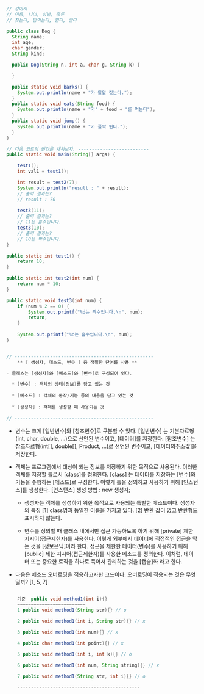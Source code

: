 ```java
// 강아지
// 이름, 나이, 성별, 종류 
// 짖는다, 밥먹는다, 뛴다, 싼다

public class Dog {
  String name;
  int age;
  char gender;
  String kind;

  public Dog(String n, int a, char g, String k) {

  }

  public static void barks() {
    System.out.println(name + "가 왈왈 짖는다.");
  }
  public static void eats(String food) {
    System.out.println(name + "가" + food + "를 먹는다");
  } 
  public static void jump() {
    System.out.println(name + "가 폴짝 뛴다.");
  }
}
```

```java
// 다음 코드의 빈칸을 채워보자. --------------------------
public static void main(String[] args) {

	test1();
	int val1 = test1();

	int result = test2(7);
	System.out.println("result : " + result);
	// 출력 결과는?
    // result : 70
	
	test3(11);
	// 출력 결과는?
    // 11은 홀수입니다.
	test3(10);
	// 출력 결과는?
    // 10은 짝수입니다.
}

public static int test1() {
	return 10;
}

public static int test2(int num) {
	return num * 10;
}

public static void test3(int num) {
	if (num % 2 == 0) {
		System.out.printf("%d는 짝수입니다.\n", num);
		return;
	}
	
	System.out.printf("%d는 홀수입니다.\n", num);
}


// ---------------------------------------------------
	** [ 생성자, 메소드, 변수 ] 중 적절한 단어를 사용 **

- 클래스는 [생성자]와 [메소드]와 [변수]로 구성되어 있다.

  * [변수] : 객체의 상태(정보)를 담고 있는 것	   
	   
  * [메소드] : 객체의 동작/기능 등의 내용을 담고 있는 것
	   
  * [생성자] : 객체를 생성할 때 사용되는 것
  
// ---------------------------------------------------
```

* 변수는 크게 [일반변수]와 [참조변수]로 구분할 수 있다.
  [일반변수] 는 기본자료형(int, char, double, ...)으로 선언된 변수이고, [데이터]를 저장한다.
  [참조변수] 는 참조자료형(int[], double[], Product, ...)로 선언된 변수이고, [데이터의주소값]을 저장한다.
  
* 객체는 프로그램에서 대상이 되는 정보를 저장하기 위한 목적으로 사용된다.
  이러한 객체를 저장할 틀로서 [class]를 정의한다.
  [class] 는 데이터를 저장하는 [변수]와 기능을 수행하는 [메소드]로 구성한다.
  이렇게 틀을 정의하고 사용하기 위해 [인스턴스]를 생성한다.
  [인스턴스] 생성 방법 : new 생성자;
  
  - 생성자는 객체를 생성하기 위한 목적으로 사용되는 특별한 메소드이다.
    생성자의 특징
    [1] class명과 동일한 이름을 가지고 있다.
    [2] 반환 값이 없고 반환형도 표시하지 않는다. 
    
  - 변수를 정의할 때 클래스 내에서만 접근 가능하도록 하기 위해 [private] 제한 지시어(접근제한자)를 사용한다. 
    이렇게 외부에서 데이터에 직접적인 접근을 막는 것을 [정보은닉]이라 한다. 
    접근을 제한한 데이터(변수)를 사용하기 위해 [public] 제한 지시어(접근제한자)를 사용한 메소드를 정의한다.
    이처럼, 데이터 또는 중요한 로직을 하나로 묶어서 관리하는 것을 [캡슐]화 라고 한다.
  
* 다음은 메소드 오버로딩을 적용하고자한 코드이다. 
	오버로딩이 적용되는 것은 무엇일까?
  [1, 5, 7]
```java

	기준 	public void method1(int i){}
	=========================
	1 public void method1(String str){} // o

	2 public void method1(int i, String str){} // x

	3 public void method1(int num){} // x

	4 public char method1(int point){} // x

	5 public void method1(int i, int k){} // o

	6 public void method1(int num, String string){} // x

	7 public void method1(String str, int i){} // o

	---------------------------------------------
```